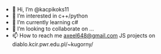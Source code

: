 - 👋 Hi, I’m @kacpikoks11
- 👀 I’m interested in c++/python
- 🌱 I’m currently learning c#
- 💞️ I’m looking to collaborate on ...
- 📫 How to reach me axeel648@gmail.com
 JS projects on diablo.kcir.pwr.edu.pl/~kugorny/

<!---
kacpikoks11/kacpikoks11 is a ✨ special ✨ repository because its `README.md` (this file) appears on your GitHub profile.
You can click the Preview link to take a look at your changes.
--->
